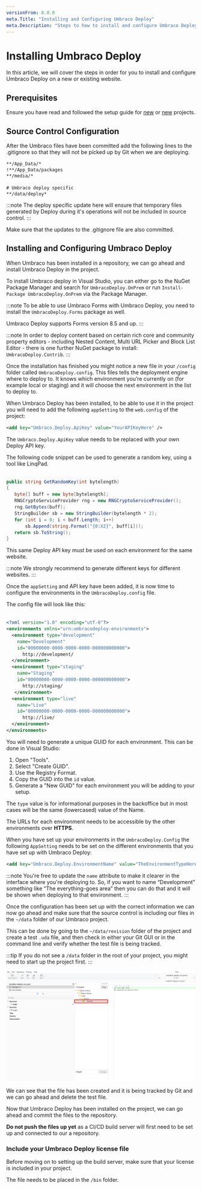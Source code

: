 ```yaml
---
versionFrom: 8.0.0
meta.Title: "Installing and Configuring Umbraco Deploy"
meta.Description: "Steps to how to install and configure Umbraco Deploy"
---
```


# Installing Umbraco Deploy

In this article, we will cover the steps in order for you to install and configure Umbraco Deploy on a new or existing website.

## Prerequisites

Ensure you have read and followed the setup guide for [new](../New-site) or [new](../Existing-site) projects.

## Source Control Configuration

After the Umbraco files have been committed add the following lines to the .gitignore so that they will not be picked up by Git when we are deploying.

```none
**/App_Data/*
!**/App_Data/packages
**/media/*

# Umbraco deploy specific
**/data/deploy*
```

:::note
The deploy specific update here will ensure that temporary files generated by Deploy during it's operations will not be included in source control.
:::

Make sure that the updates to the .gitignore file are also committed.

## Installing and Configuring Umbraco Deploy

When Umbraco has been installed in a repository, we can go ahead and install Umbraco Deploy in the project.

To install Umbraco deploy in Visual Studio, you can either go to the NuGet Package Manager and search for ```UmbracoDeploy.OnPrem``` or run ```Install-Package UmbracoDeploy.OnPrem``` via the Package Manager.

:::note
To be able to use Umbraco Forms with Umbraco Deploy, you need to install the  ```UmbracoDeploy.Forms``` package as well.

Umbraco Deploy supports Forms version 8.5 and up.
:::

:::note
In order to deploy content based on certain rich core and community property editors - including Nested Content, Multi URL Picker and Block List Editor - there is one further NuGet package to install: ```UmbracoDeploy.Contrib```.
:::

Once the installation has finished you might notice a new file in your `/config` folder called `UmbracoDeploy.config`. This files tells the deployment engine where to deploy to. It knows which environment you’re currently on (for example local or staging) and it will choose the next environment in the list to deploy to.

When Umbraco Deploy has been installed, to be able to use it in the project you will need to add the following `appSetting` to the `web.config` of the project:

```xml
<add key="Umbraco.Deploy.ApiKey" value="YourAPIKeyHere" />
```

The `Umbraco.Deploy.ApiKey` value needs to be replaced with your own Deploy API key.

The following code snippet can be used to generate a random key, using a tool like LinqPad.

```C#

public string GetRandomKey(int bytelength)
{
   byte[] buff = new byte[bytelength];
   RNGCryptoServiceProvider rng = new RNGCryptoServiceProvider();
   rng.GetBytes(buff);
   StringBuilder sb = new StringBuilder(bytelength * 2);
   for (int i = 0; i < buff.Length; i++)
       sb.Append(string.Format("{0:X2}", buff[i]));
   return sb.ToString();
}

```

This same Deploy API key must be used on each environment for the same website.

:::note
We strongly recommend to generate different keys for different websites.
:::

Once the `appSetting` and API key have been added, it is now time to configure the environments in the `UmbracoDeploy.config` file.

The config file will look like this:

```xml

<?xml version="1.0" encoding="utf-8"?>
<environments xmlns="urn:umbracodeploy-environments">
  <environment type="development"
    name="Development"
    id="00000000-0000-0000-0000-000000000000">
      http://development/
  </environment>
  <environment type="staging"
    name="Staging"
    id="00000000-0000-0000-0000-000000000000">
      http://staging/
   </environment>
  <environment type="live"
    name="Live"
    id="00000000-0000-0000-0000-000000000000">
      http://live/
  </environment>
</environments>


```

You will need to generate a unique GUID for each environment. This can be done in Visual Studio:

1. Open "Tools".
2. Select "Create GUID".
3. Use the Registry Format.
4. Copy the GUID into the `id` value.
5. Generate a "New GUID" for each environment you will be adding to your setup.

The `type` value is for informational purposes in the backoffice but in most cases will be the same (lowercased) value of the Name.

The URLs for each environment needs to be accessible by the other environments over **HTTPS**.

When you have set up your environments in the `UmbracoDeploy.Config` the following `AppSetting` needs to be set on the different environments that you have set up with Umbraco Deploy:

```xml
<add key="Umbraco.Deploy.EnvironmentName" value="TheEnvironmentTypeHere" />
```

:::note
You're free to update the `name` attribute to make it clearer in the interface where you're deploying to. So, if you want to name “Development” something like “The everything-goes area” then you can do that and it will be shown when deploying to that environment.
:::

Once the configuration has been set up with the correct information we can now go ahead and make sure that the source control is including our files in the `~/data` folder of our Umbraco project.

This can be done by going to the `~/data/revision` folder of the project and create a test `.uda` file, and then check in either your Git GUI or in the command line and verify whether the test file is being tracked.

:::tip
If you do not see a `/data` folder in the root of your project, you might need to start up the project first.
:::

![Test UDA file](images/test-UDA.png)

We can see that the file has been created and it is being tracked by Git and we can go ahead and delete the test file.

Now that Umbraco Deploy has been installed on the project, we can go ahead and commit the files to the repository.

**Do not push the files up yet** as a CI/CD build server will first need to be set up and connected to our a repository.

### Include your Umbraco Deploy license file

Before moving on to setting up the build server, make sure that your license is included in your project.

The file needs to be placed in the `/bin` folder.

